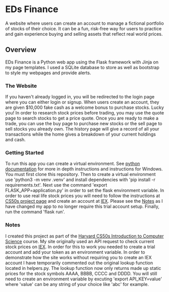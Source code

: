 # EDs Finance
A website where users can create an account to manage a fictional portfolio of stocks of their choice. It can be a fun, risk-free way for users to practice and gain experience buying and selling assets that reflect real world prices.

## Overview
EDs Finance is a Python web app using the Flask framework with Jinja on my page templates. I used a SQLite database to store as well as bootstrap to style my webpages and provide alerts. 

### The Website
If you haven't already logged in, you will be redirected to the login page where you can either login or signup. When users create an account, they are given $10,000 fake cash as a welcome bonus to purchase stocks. Lucky you! In order to research stock prices before trading, you may use the quote page to search stocks to get a price quote. Once you are ready to make a trade, you can use the buy page to purchase new stocks or the sell page to sell stocks you already own. The history page will give a record of all your transactions while the home gives a breakdown of your current holdings and cash.

### Getting Started
To run this app you can create a virtual environment. See [python documentation](https://docs.python.org/3/library/venv.html#creating-virtual-environments) for more in depth instructions and instructions for Windows. You must first clone this repository. Then to create a virtual environment use 'python3 -m venv .venv' and install dependencies with 'pip install -r requirements.txt'. Next use the command 'export FLASK_APP=application.py' in order to set the flask environment variable. In order to use real life stock prices you will need to follow the instructions at [CS50s project page](https://cs50.harvard.edu/x/2022/psets/9/finance/#configuring) and create an account at [IEX](https://www.iexexchange.io/). Please see the [Notes](#notes) as I have changed my app to no longer require this trial account setup. Finally, run the command 'flask run'.

### Notes
I created this project as part of the [Harvard CS50s Introduction to Computer Science](https://cs50.harvard.edu/x/2023/) course. My site originally used an API request to check current stock prices on [IEX](https://www.iexexchange.io/). In order for this to work you needed to create a trial account and add your token as an environment variable. In order to demonstrate how the site works without requiring you to create an IEX account I have temporarily commented out the original lookup function located in helpers.py. The lookup function now only returns made up static prices for the stock symbols AAAA, BBBB, CCCC and DDDD. You will still need to create an environment variable by excuting 'export API_KEY=value' where 'value' can be any string of your choice like 'abc' for example.
